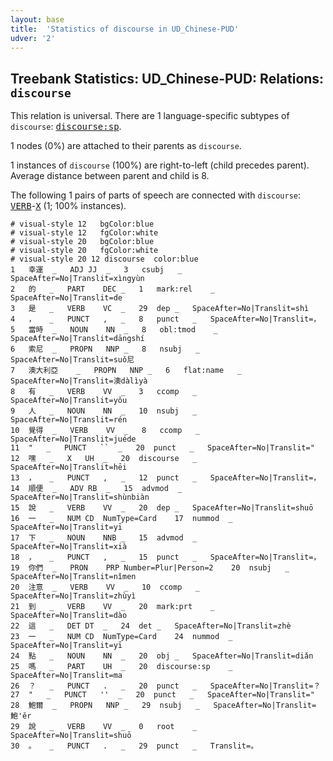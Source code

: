 ```yaml
---
layout: base
title:  'Statistics of discourse in UD_Chinese-PUD'
udver: '2'
---
```


## Treebank Statistics: UD_Chinese-PUD: Relations: `discourse`

This relation is universal.
There are 1 language-specific subtypes of `discourse`: <tt><a href="zh_pud-dep-discourse-sp.html">discourse:sp</a></tt>.

1 nodes (0%) are attached to their parents as `discourse`.

1 instances of `discourse` (100%) are right-to-left (child precedes parent).
Average distance between parent and child is 8.

The following 1 pairs of parts of speech are connected with `discourse`: <tt><a href="zh_pud-pos-VERB.html">VERB</a></tt>-<tt><a href="zh_pud-pos-X.html">X</a></tt> (1; 100% instances).


~~~ conllu
# visual-style 12	bgColor:blue
# visual-style 12	fgColor:white
# visual-style 20	bgColor:blue
# visual-style 20	fgColor:white
# visual-style 20 12 discourse	color:blue
1	幸運	_	ADJ	JJ	_	3	csubj	_	SpaceAfter=No|Translit=xìngyùn
2	的	_	PART	DEC	_	1	mark:rel	_	SpaceAfter=No|Translit=de
3	是	_	VERB	VC	_	29	dep	_	SpaceAfter=No|Translit=shì
4	，	_	PUNCT	,	_	8	punct	_	SpaceAfter=No|Translit=，
5	當時	_	NOUN	NN	_	8	obl:tmod	_	SpaceAfter=No|Translit=dāngshí
6	索尼	_	PROPN	NNP	_	8	nsubj	_	SpaceAfter=No|Translit=suǒ尼
7	澳大利亞	_	PROPN	NNP	_	6	flat:name	_	SpaceAfter=No|Translit=澳dàlìyà
8	有	_	VERB	VV	_	3	ccomp	_	SpaceAfter=No|Translit=yǒu
9	人	_	NOUN	NN	_	10	nsubj	_	SpaceAfter=No|Translit=rén
10	覺得	_	VERB	VV	_	8	ccomp	_	SpaceAfter=No|Translit=juéde
11	"	_	PUNCT	``	_	20	punct	_	SpaceAfter=No|Translit="
12	嘿	_	X	UH	_	20	discourse	_	SpaceAfter=No|Translit=hēi
13	，	_	PUNCT	,	_	12	punct	_	SpaceAfter=No|Translit=，
14	順便	_	ADV	RB	_	15	advmod	_	SpaceAfter=No|Translit=shùnbiàn
15	說	_	VERB	VV	_	20	dep	_	SpaceAfter=No|Translit=shuō
16	一	_	NUM	CD	NumType=Card	17	nummod	_	SpaceAfter=No|Translit=yī
17	下	_	NOUN	NNB	_	15	advmod	_	SpaceAfter=No|Translit=xià
18	，	_	PUNCT	,	_	15	punct	_	SpaceAfter=No|Translit=，
19	你們	_	PRON	PRP	Number=Plur|Person=2	20	nsubj	_	SpaceAfter=No|Translit=nǐmen
20	注意	_	VERB	VV	_	10	ccomp	_	SpaceAfter=No|Translit=zhùyì
21	到	_	VERB	VV	_	20	mark:prt	_	SpaceAfter=No|Translit=dào
22	這	_	DET	DT	_	24	det	_	SpaceAfter=No|Translit=zhè
23	一	_	NUM	CD	NumType=Card	24	nummod	_	SpaceAfter=No|Translit=yī
24	點	_	NOUN	NN	_	20	obj	_	SpaceAfter=No|Translit=diǎn
25	嗎	_	PART	UH	_	20	discourse:sp	_	SpaceAfter=No|Translit=ma
26	？	_	PUNCT	.	_	20	punct	_	SpaceAfter=No|Translit=？
27	"	_	PUNCT	''	_	20	punct	_	SpaceAfter=No|Translit="
28	鮑爾	_	PROPN	NNP	_	29	nsubj	_	SpaceAfter=No|Translit=鮑'ěr
29	說	_	VERB	VV	_	0	root	_	SpaceAfter=No|Translit=shuō
30	。	_	PUNCT	.	_	29	punct	_	Translit=。

~~~


